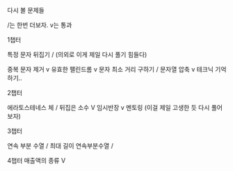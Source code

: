 다시 볼 문제들

/는 한번 더보자. v는 통과

1챕터

특정 문자 뒤집기 / (의외로 이게 제일 다시 풀기 힘들다)

중복 문자 제거 v
유효한 팰린드롬 v
문자 최소 거리 구하기 /
문자열 압축 v 테크닉 기억하기..

2챕터

에라토스테네스 체 /
뒤집은 소수 V
임시반장 v
멘토링
(이걸 제일 고생한 듯 다시 풀어보자)

3챕터

연속 부분 수열 /
최대 길이 연속부분수열 /

4챕터
매출액의 종류 V
